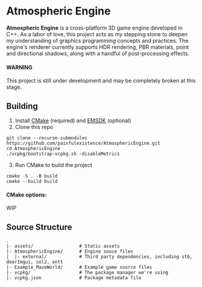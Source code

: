 # Atmospheric Engine
**Atmospheric Engine** is a cross-platform 3D game engine developed in C++. As a labor of love, this project acts as my stepping stone to deepen my understanding of graphics programming concepts and practices. The engine's renderer currently supports HDR rendering, PBR materials, point and directional shadows, along with a handful of post-processing effects.
#### WARNING
This project is still under development and may be completely broken at this stage.


## Building
1. Install [CMake](https://cmake.org/download/) (required) and [EMSDK](https://emscripten.org/docs/getting_started/downloads.html) (optional)
2. Clone this repo
```
git clone --recurse-submodules https://github.com/painfulexistence/AtmosphericEngine.git
cd AtmosphericEngine
./vcpkg/bootstrap-vcpkg.sh -disableMetrics
```
3. Run CMake to build the project
```
cmake -S . -B build
cmake --build build
```
#### CMake options:
WIP


## Source Structure
```
.
|- assets/                 # Static assets
|- AtmosphericEngine/      # Engine souce files
|  |- external/            # Third party dependencies, including stb, dearImgui, sol2, entt
|- Example_MazeWorld/      # Example game source files
|- vcpkg/                  # The package manager we're using
|- vcpkg.json              # Package metadata file
```